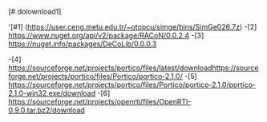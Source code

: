 [# dolownload1]

'[#1] (https://user.ceng.metu.edu.tr/~otopcu/simge/bins/SimGe026.7z)
-[2] https://www.nuget.org/api/v2/package/RACoN/0.0.2.4
-[3] https://nuget.info/packages/DeCoLib/0.0.0.3

-[4] https://sourceforge.net/projects/portico/files/latest/downloadhttps://sourceforge.net/projects/portico/files/Portico/portico-2.1.0/
-[5] https://sourceforge.net/projects/portico/files/Portico/portico-2.1.0/portico-2.1.0-win32.exe/download
-[6] https://sourceforge.net/projects/openrti/files/OpenRTI-0.9.0.tar.bz2/download

